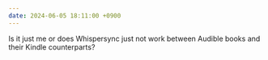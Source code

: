 ```yaml
---
date: 2024-06-05 18:11:00 +0900
---
```


Is it just me or does Whispersync just not work between Audible books and their Kindle counterparts?
